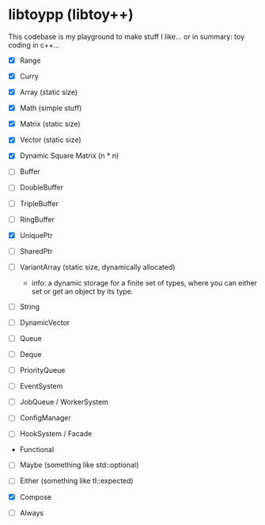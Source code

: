 # libtoypp (libtoy++)

This codebase is my playground to make stuff I like... or in summary: toy coding in c++...

 - [x] Range
 - [x] Curry

 - [x] Array (static size)

 - [x] Math (simple stuff)
 - [x] Matrix (static size)
 - [x] Vector (static size)
 - [x] Dynamic Square Matrix (n * n)

 - [ ] Buffer
 - [ ] DoubleBuffer
 - [ ] TripleBuffer
 - [ ] RingBuffer

 - [x] UniquePtr
 - [ ] SharedPtr

 - [ ] VariantArray (static size, dynamically allocated)
   - info: a dynamic storage for a finite set of types,
           where you can either set or get an object by its type.

 - [ ] String
 - [ ] DynamicVector

 - [ ] Queue
 - [ ] Deque
 - [ ] PriorityQueue

 - [ ] EventSystem
 - [ ] JobQueue / WorkerSystem
 - [ ] ConfigManager
 - [ ] HookSystem / Facade

 - Functional
  - [ ] Maybe (something like std::optional)
  - [ ] Either (something like tl::expected)
  - [x] Compose
  - [ ] Always

